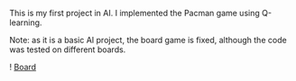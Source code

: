 This is my first project in AI. I implemented the Pacman game using Q-learning.

Note: as it is a basic AI project, the board game is fixed, although the code was tested on different boards.

! [Board](./Board/Board.png)
